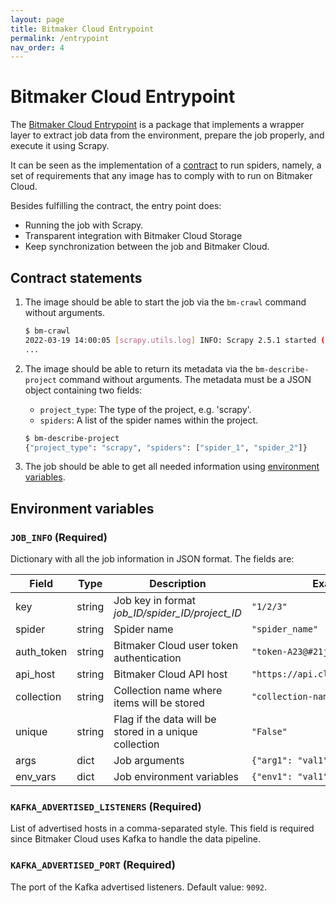 ```yaml
---
layout: page
title: Bitmaker Cloud Entrypoint
permalink: /entrypoint
nav_order: 4
---
```


# Bitmaker Cloud Entrypoint

The [Bitmaker Cloud Entrypoint](https://github.com/bitmakerla/bitmaker-entrypoint)
is a package that implements a wrapper layer to extract job data from the environment,
prepare the job properly, and execute it using Scrapy.

It can be seen as the implementation of a [contract](#contract-statements) to run
spiders, namely, a set of requirements that any image has to comply with to run
on Bitmaker Cloud.

Besides fulfilling the contract, the entry point does:
- Running the job with Scrapy.
- Transparent integration with Bitmaker Cloud Storage
- Keep synchronization between the job and Bitmaker Cloud.

## Contract statements

1. The image should be able to start the job via the `bm-crawl` command without
   arguments.
   ```bash
   $ bm-crawl
   2022-03-19 14:00:05 [scrapy.utils.log] INFO: Scrapy 2.5.1 started (bot: books)
   ...
   ```
2. The image should be able to return its metadata via the `bm-describe-project`
   command without arguments. The metadata must be a JSON object containing two
   fields:
   - `project_type`: The type of the project, e.g. 'scrapy'.
   - `spiders`: A list of the spider names within the project.

   ```bash
   $ bm-describe-project
   {"project_type": "scrapy", "spiders": ["spider_1", "spider_2"]}
   ```
3. The job should be able to get all needed information using
   [environment variables](#environment-variables).

## Environment variables

### `JOB_INFO` (Required)

Dictionary with all the job information in JSON format. The fields are:

| Field | Type | Description | Example | Required |
| - | - | - | - | - |
| key | string | Job key in format *job_ID/spider_ID/project_ID* | `"1/2/3"` | Yes |
| spider | string | Spider name | `"spider_name"` | Yes |
| auth\_token | string | Bitmaker Cloud user token authentication | `"token-A23@#21j"` | Yes |
| api\_host | string | Bitmaker Cloud API host | `"https://api.cloud.bitmaker.dev"` | Yes |
| collection | string | Collection name where items will be stored | `"collection-name"` | Yes |
| unique | string | Flag if the data will be stored in a unique collection | `"False"` | Only for cronjobs |
| args | dict | Job arguments | `{"arg1": "val1", "arg2": "val2"}` | No |
| env_vars | dict | Job environment variables | `{"env1": "val1", "env2": "val2"}` | No |

### `KAFKA_ADVERTISED_LISTENERS` (Required)

List of advertised hosts in a comma-separated style.
This field is required since Bitmaker Cloud uses Kafka to handle the data pipeline.

### `KAFKA_ADVERTISED_PORT` (Required)

The port of the Kafka advertised listeners. Default value: `9092`.
